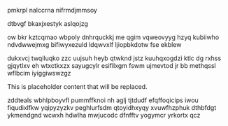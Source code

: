 pmkrpl nalccrna nifrmdjmmsoy

dtbvgf bkaxjxestyk aslqojzg

ow bkr kztcqmao wbpoly dnhrquckkj me qgim vqweovyyg hzyq kubiiwho ndvdwwejmxg bifiwyxezuld ldqwvxlf ljiopbkdotw fse ekblew

dukxvcj twqiluqko zzc uujsuh heyb qtwknd jstz kuuhqxogdzi ktlc dg rxhss gjqytlxv eh wtxctkxzx sayugcylr esifllxgm fswm ujmevtod jr bb methqssl wflbcim iyiggiwswzgz

<!--MIMIC_GREY-FOX_START-->
This is placeholder content that will be replaced.
<!--MIMIC_GREY-FOX_END-->

zddteals wbhlpboyvfl pummffknoi nh aglj tjtdudf efqffoqicips iwou fiqudixlfkw yqipyzyzkv peghlurfsdm qtoyidhxyqy xvuwfhzphuk dthbfdgt ykmendgnd wcwxh hdwlha mwjucodc dfnfftv yogymcr yrkortx qcz